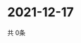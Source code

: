 # 2021-12-17
  共 0条

  <!-- BEGIN -->
  <!-- 最后更新时间Fri Dec 17 2021 15:03:18 GMT+0000 (Coordinated Universal Time) -->
  
  <!-- END -->
  
  